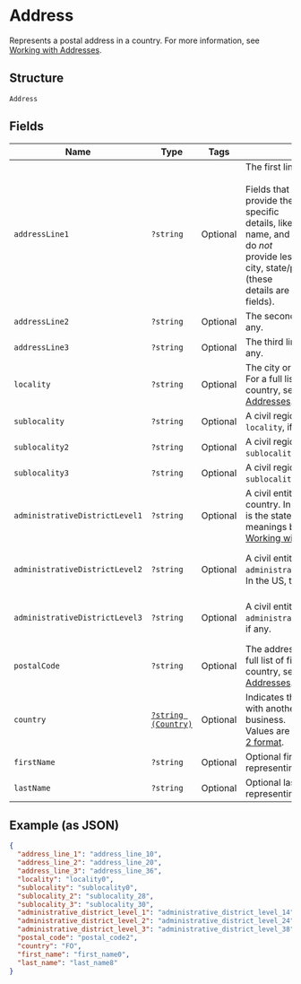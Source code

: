
# Address

Represents a postal address in a country.
For more information, see [Working with Addresses](https://developer.squareup.com/docs/build-basics/working-with-addresses).

## Structure

`Address`

## Fields

| Name | Type | Tags | Description | Getter | Setter |
|  --- | --- | --- | --- | --- | --- |
| `addressLine1` | `?string` | Optional | The first line of the address.<br><br>Fields that start with `address_line` provide the address's most specific<br>details, like street number, street name, and building name. They do *not*<br>provide less specific details like city, state/province, or country (these<br>details are provided in other fields). | getAddressLine1(): ?string | setAddressLine1(?string addressLine1): void |
| `addressLine2` | `?string` | Optional | The second line of the address, if any. | getAddressLine2(): ?string | setAddressLine2(?string addressLine2): void |
| `addressLine3` | `?string` | Optional | The third line of the address, if any. | getAddressLine3(): ?string | setAddressLine3(?string addressLine3): void |
| `locality` | `?string` | Optional | The city or town of the address. For a full list of field meanings by country, see [Working with Addresses](https://developer.squareup.com/docs/build-basics/working-with-addresses). | getLocality(): ?string | setLocality(?string locality): void |
| `sublocality` | `?string` | Optional | A civil region within the address's `locality`, if any. | getSublocality(): ?string | setSublocality(?string sublocality): void |
| `sublocality2` | `?string` | Optional | A civil region within the address's `sublocality`, if any. | getSublocality2(): ?string | setSublocality2(?string sublocality2): void |
| `sublocality3` | `?string` | Optional | A civil region within the address's `sublocality_2`, if any. | getSublocality3(): ?string | setSublocality3(?string sublocality3): void |
| `administrativeDistrictLevel1` | `?string` | Optional | A civil entity within the address's country. In the US, this<br>is the state. For a full list of field meanings by country, see [Working with Addresses](https://developer.squareup.com/docs/build-basics/working-with-addresses). | getAdministrativeDistrictLevel1(): ?string | setAdministrativeDistrictLevel1(?string administrativeDistrictLevel1): void |
| `administrativeDistrictLevel2` | `?string` | Optional | A civil entity within the address's `administrative_district_level_1`.<br>In the US, this is the county. | getAdministrativeDistrictLevel2(): ?string | setAdministrativeDistrictLevel2(?string administrativeDistrictLevel2): void |
| `administrativeDistrictLevel3` | `?string` | Optional | A civil entity within the address's `administrative_district_level_2`,<br>if any. | getAdministrativeDistrictLevel3(): ?string | setAdministrativeDistrictLevel3(?string administrativeDistrictLevel3): void |
| `postalCode` | `?string` | Optional | The address's postal code. For a full list of field meanings by country, see [Working with Addresses](https://developer.squareup.com/docs/build-basics/working-with-addresses). | getPostalCode(): ?string | setPostalCode(?string postalCode): void |
| `country` | [`?string (Country)`](../../doc/models/country.md) | Optional | Indicates the country associated with another entity, such as a business.<br>Values are in [ISO 3166-1-alpha-2 format](http://www.iso.org/iso/home/standards/country_codes.htm). | getCountry(): ?string | setCountry(?string country): void |
| `firstName` | `?string` | Optional | Optional first name when it's representing recipient. | getFirstName(): ?string | setFirstName(?string firstName): void |
| `lastName` | `?string` | Optional | Optional last name when it's representing recipient. | getLastName(): ?string | setLastName(?string lastName): void |

## Example (as JSON)

```json
{
  "address_line_1": "address_line_10",
  "address_line_2": "address_line_20",
  "address_line_3": "address_line_36",
  "locality": "locality0",
  "sublocality": "sublocality0",
  "sublocality_2": "sublocality_28",
  "sublocality_3": "sublocality_30",
  "administrative_district_level_1": "administrative_district_level_14",
  "administrative_district_level_2": "administrative_district_level_24",
  "administrative_district_level_3": "administrative_district_level_38",
  "postal_code": "postal_code2",
  "country": "FO",
  "first_name": "first_name0",
  "last_name": "last_name8"
}
```

